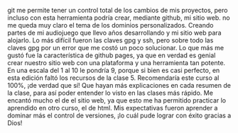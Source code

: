 git me permite tener un control total de los cambios de mis proyectos, pero incluso con esta herramienta podría crear, mediante github, mi sitio web.
no me queda muy claro el tema de los dominios personalizados.
Creando partes de mi audiojuego que llevo años desarrollando y mi sitio web para alojarlo.
Lo más difícil fueron las claves gpg y ssh, pero sobre todo las claves gpg por un error que me costó un poco solucionar.
Lo que más me gustó fue la característica de github pages, ya que en verdad es genial crear nuestro sitio web con una plataforma y una herramienta tan potente.
En una escala del 1 al 10 le pondría 9, porque si bien es casi perfecto, en esta edición faltó los recursos de la clase 5.
Recomendaría este curso al 100%, ¡de verdad que sí!
Que hayan más explicaciones en cada resumen de la clase, para así poder entender lo visto en las clases más rápido.
Me encantó mucho el de el sitio web, ya que esto me ha permitido practicar lo aprendido en otro curso, el de html.
Mis expectativas fueron aprender a dominar más el control de versiones, ¡lo cuál pude lograr con éxito gracias a Dios!
